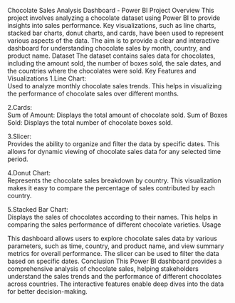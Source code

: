 Chocolate Sales Analysis Dashboard - Power BI
Project Overview
This project involves analyzing a chocolate dataset using Power BI to provide insights into sales performance. Key visualizations, such as line charts, stacked bar charts, donut charts, and cards, have been used to represent various aspects of the data. The aim is to provide a clear and interactive dashboard for understanding chocolate sales by month, country, and product name.
Dataset
The dataset contains sales data for chocolates, including the amount sold, the number of boxes sold, the sale dates, and the countries where the chocolates were sold.
 Key Features and Visualizations
1.Line Chart:  
   Used to analyze monthly chocolate sales trends. This helps in visualizing the performance of chocolate sales over different months.

2.Cards:  
    Sum of Amount: Displays the total amount of chocolate sold.
    Sum of Boxes Sold: Displays the total number of chocolate boxes sold.

3.Slicer:  
   Provides the ability to organize and filter the data by specific dates. This allows for dynamic viewing of chocolate sales data for any selected time period.

4.Donut Chart:  
   Represents the chocolate sales breakdown by country. This visualization makes it easy to compare the percentage of sales contributed by each country.

5.Stacked Bar Chart:  
   Displays the sales of chocolates according to their names. This helps in comparing the sales performance of different chocolate varieties.
 Usage

This dashboard allows users to explore chocolate sales data by various parameters, such as time, country, and product name, and view summary metrics for overall performance.
The slicer can be used to filter the data based on specific dates.
Conclusion
This Power BI dashboard provides a comprehensive analysis of chocolate sales, helping stakeholders understand the sales trends and the performance of different chocolates across countries. The interactive features enable deep dives into the data for better decision-making.
